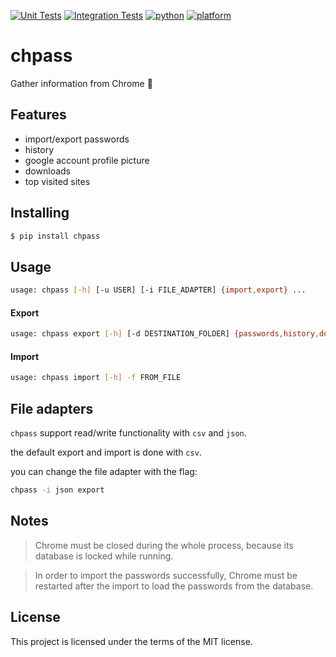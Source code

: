 [![Unit Tests](https://github.com/bengabay11/chpass/actions/workflows/unit-tests.yml/badge.svg)](https://github.com/bengabay11/chpass/actions/workflows/unit-tests.yml)
[![Integration Tests](https://github.com/bengabay11/chpass/actions/workflows/integration-tests.yml/badge.svg)](https://github.com/bengabay11/chpass/actions/workflows/integration-tests.yml)
[![python](https://img.shields.io/badge/python-3.6%20%7C%203.7%20%7C%203.8%20%7C%203.9-blue)](https://pypi.org/project/chpass/)
[![platform](https://img.shields.io/badge/platform-windows%20%7C%20ubuntu%20%7C%20macos-lightgrey)](https://pypi.org/project/chpass/)

# chpass
Gather information from Chrome 🔑

## Features
- import/export passwords
- history
- google account profile picture
- downloads
- top visited sites

## Installing
```bash
$ pip install chpass
```

## Usage
```bash
usage: chpass [-h] [-u USER] [-i FILE_ADAPTER] {import,export} ...
```
#### Export
```bash
usage: chpass export [-h] [-d DESTINATION_FOLDER] {passwords,history,downloads,top_sites,profile_pic} ...
```
#### Import
```bash
usage: chpass import [-h] -f FROM_FILE
```

## File adapters
`chpass` support read/write functionality with `csv` and `json`.

the default export and import is done with `csv`.

you can change the file adapter with the flag:
```bash
chpass -i json export
```

## Notes
> Chrome must be closed during the whole process, because its database is locked while running.

> In order to import the passwords successfully, Chrome must be restarted after the import to load the passwords from the database.

## License
This project is licensed under the terms of the MIT license.
